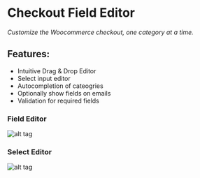 # Checkout Field Editor


*Customize the Woocommerce checkout, one category at a time.*

## Features:
- Intuitive Drag & Drop Editor
- Select input editor
- Autocompletion of cateogries
- Optionally show fields on emails
- Validation for required fields


### Field Editor
![alt tag](https://raw.githubusercontent.com/reinvdwoerd/checkout-field-editor/master/screenshot.png)



### Select Editor
![alt tag](https://raw.githubusercontent.com/reinvdwoerd/checkout-field-editor/master/screenshot_2.png)
